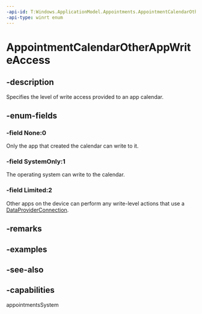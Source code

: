 ```yaml
---
-api-id: T:Windows.ApplicationModel.Appointments.AppointmentCalendarOtherAppWriteAccess
-api-type: winrt enum
---
```


<!-- Enumeration syntax
public enum Windows.ApplicationModel.Appointments.AppointmentCalendarOtherAppWriteAccess : int
-->

# AppointmentCalendarOtherAppWriteAccess

## -description
Specifies the level of write access provided to an app calendar.

## -enum-fields
### -field None:0
Only the app that created the calendar can write to it.

### -field SystemOnly:1
The operating system can write to the calendar.

### -field Limited:2
Other apps on the device can perform any write-level actions that use a [DataProviderConnection](../windows.applicationmodel.appointments.dataprovider/appointmentdataproviderconnection.md).


## -remarks

## -examples

## -see-also
## -capabilities
appointmentsSystem
